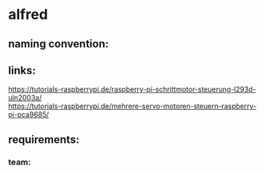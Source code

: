 # alfred

## naming convention:

## links:
https://tutorials-raspberrypi.de/raspberry-pi-schrittmotor-steuerung-l293d-uln2003a/  
https://tutorials-raspberrypi.de/mehrere-servo-motoren-steuern-raspberry-pi-pca9685/  

## requirements:


### team:
